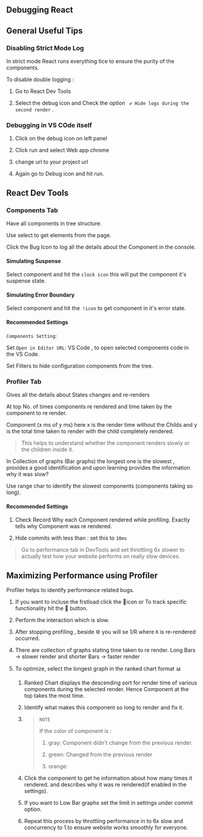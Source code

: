 ## Debugging React

## General Useful Tips

### Disabling Strict Mode Log

In strict mode React runs everything tice to ensure the purity of the components.

To disable double logging :

1. Go to React Dev Tools

2. Select the debug icon and Check the option ` ✔ Hide logs during the second render` .

### Debugging in VS COde itself

1. Click on the debug icon on left panel

2. Click run and select Web app chrome

3. change url to your project url

4. Again go to Debug icon and hit run.



## React Dev Tools

### Components Tab

Have all components in tree structure.

Use select to get elements from the page.

Click the Bug Icon to log all the details about the Component in the console.

#### Simulating Suspense

Select  component and hit the `clock icon` this will put the component  it's suspense state.

#### Simulating Error Boundary

Select component and hit the` !icon` to get component in it's error state.

#### Recommended Settings

`Components Setting`: 

Set `Open in Editor URL`: VS Code  , to open  selected components code in the VS Code.

Set Filters to hide configuration components from the tree. 



### Profiler Tab

Gives all the details about   States changes and re-renders

At top No. of times components re rendered and time taken by the component to re render.

Component (x ms of y ms)  here x is the render time without the Childs and y is the total time taken to render with the child completely rendered.

> This helps to understand whether the component renders slowly or the children inside it.

In Collection of graphs (Bar graphs) the longest one is the slowest , provides a good identification and upon learning provides the information why it was slow?



Use range char to identify the slowest components (components taking so long).

#### Recommended Settings

1. Check Record Why each Component rendered while profiling. Exactly tells why Component was re rendered.

2. Hide commits with  less than :  set this to `10ms`



> Go to performance tab in DevTools and set throttling 6x slower to actually test how your website performs on really slow devices.



## Maximizing Performance using Profiler

Profiler helps to identify performance related bugs.

1. If you want to incluse the frstload click the 🔁icon  or To track specific functionality hit the 🔵 button.

2. Perform the interaction which is slow.

3. After stopping profiling , beside ⚙ you will se 1/R where `R` is  re-rendered occurred. 

4. There are collection of graphs stating time taken to re render. Long Bars -> slower render and shorter Bars -> faster render

5. To optimize, select the longest graph in the ranked chart format 📊
   
   1. Ranked Chart displays the descending sort for render time of various components during the selected render. Hence Component at the top takes the most time.
   
   2. Identify what makes this component so long to render and fix it.
   
   3. > `NOTE`
      > 
      > If the color of component is :
      > 
      > 1. gray:  Component didn't change from the previous render.
      > 
      > 2. green: Changed from the previous render
      > 
      > 3. orange: 
   
   4.  Click the component to get he information about how many times it rendered. and describes why it was re rendered(if enabled in the settings).
   
   5. If you want to Low Bar graphs set the limit in settings under commit option.
   
   6. Repeat this process by throttling performance in to 6x slow and concurrency to 1.to ensure website works smoothly for everyone. 


